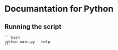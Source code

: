 # Documantation for Python

## Running the script
    
    ```bash
    python main.py --help
    ```